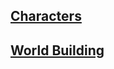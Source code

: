 ## [Characters](/Design/Characters/Character-Overview.md)

## [World Building](World-Building/WB-Overview.md)
